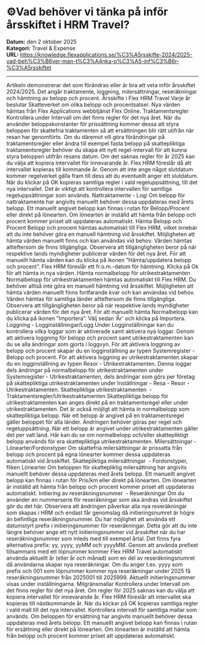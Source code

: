 # ⚙️Vad behöver vi tänka på inför årsskiftet i HRM Travel?

**Datum:** den 2 oktober 2025  
**Kategori:** Travel & Expense  
**URL:** https://knowledge.flexapplications.se/%C3%A5rsskifte-2024/2025-vad-beh%C3%B6ver-man-t%C3%A4nka-p%C3%A5-inf%C3%B6r-%C3%A5rsskiftet

---

Artikeln demonstrerar det som förändras eller är bra att veta inför årsskiftet 2024/2025. Det angår traktamente, loggning, milersättningar, reseräkningar och hämtning av belopp och procent.
Årsskifte i Flex HRM Travel
Varje år beslutar Skatteverket om olika belopp och procentsatser. Nya värden hämtas från Flex Applications webbtjänst Flex Online.
Traktamentsregler
Kontrollera under Intervall om det finns regler för det nya året.
När du använder beloppskonstanter för prissättning kommer dessa att styra beloppen för skattefria traktamenten så att ersättningen blir rätt utifrån när resan har genomförts.
Om du däremot vill göra förändringar på traktamentsregler eller ändra till exempel fasta belopp på skattepliktiga traktamentsregler behöver du skapa ett nytt regel-intervall för att kunna styra beloppen utifrån resans datum.
Om det saknas regler för år 2025 kan du välja att kopiera intervallet för innevarande år. Flex HRM föreslår då att intervallet kopieras till kommande år. Genom att inte ange något slutdatum kommer regelverket gälla fram till dess att du eventuellt anger ett slutdatum. När du klickar på OK kopieras samtliga regler i vald regeluppsättning, till det nya intervallet.
Det är viktigt att kontrollera intervallen för samtliga regeluppsättningar som används.
Nattraktamente - Logi
Om belopp för nattraktamente har angivits manuellt behöver dessa uppdateras med årets belopp. Ett manuellt angivet belopp kan finnas i rutan för Belopp/Procent eller direkt på lönearten.
Om lönearten är inställd att hämta från belopp och procent kommer priset att uppdateras automatiskt.
Hämta Belopp och Procent
Belopp och procent hämtas automatiskt till Flex HRM, vilket innebär
att du inte behöver göra en manuell hämtning vid årsskiftet. Möjligheten att hämta värden manuellt finns och kan användas vid behov. Värden hämtas allteftersom de finns tillgängliga. Observera att tillgängligheten beror på när respektive lands myndigheter publicerar värden för det nya året.
För att manuellt hämta värden kan du klicka på ikonen ”Hämta/uppdatera belopp och procent”.
Flex HRM föreslår ett fr.o.m.-datum för hämtning. Klicka på Ok för att hämta in nya värden.
Hämta normalbelopp för utrikestraktamenten
Normalbelopp för utrikestraktamenten hämtas automatiskt till Flex HRM. Du behöver alltså inte göra en manuell hämtning vid årsskiftet. Möjligheten att hämta värden manuellt finns fortfarande kvar och kan användas vid behov. Värden hämtas för samtliga länder allteftersom de finns tillgängliga. Observera att tillgängligheten beror på när respektive lands myndigheter publicerar värden för det nya året.
För att manuellt hämta Normalbelopp kan du klicka på ikonen ”Importera”.
Välj sedan ‘År’ och klicka på Importera.
Loggning - Logginställningar/Logg
Under Logginställningar kan du kontrollera vilka loggar som är aktiverade samt aktivera nya loggar. Genom att aktivera loggning för belopp och procent samt utrikestraktamenten kan du se alla ändringar som gjorts i loggvyn.
För att aktivera loggning av belopp och procent skapar du en logginställning av typen Systemregister - Belopp och procent.
För att aktivera loggning av utrikestraktamenten skapar du en logginställning av typen Resor - Utrikestraktamenten. Denna loggar dels ändringar på normalbelopp för utrikestraktamenten under Systemregister - Utrikestraktamenten, dels ändringar som görs per företag på skattepliktiga utrikestraktamenten under Inställningar - Resa - Resor - Utrikestraktamenten.
Skattepliktiga utrikestraktamenten  - Traktamentsregler/Utrikestraktamenten
Skattepliktiga belopp för utrikestraktamenten kan anges direkt på en traktamentsregel eller under utrikestraktamenten. Det är också möjligt att hämta in normalbelopp som skattepliktiga belopp.
När ett belopp är angivet på en traktamentsregel gäller beloppet för alla länder. Ändringen behöver göras per regel och regeluppsättning.
När ett belopp är angivet under utrikestraktamenten gäller det per valt land.
Här kan du se om normalbelopp och/eller skattepliktigt belopp används för era skattepliktiga utrikestraktamenten.
Milersättningar - Lönearter/Fordonstyper
Om skattefria milersättningar är prissatta från belopp och procent på egna lönearter kommer dessa uppdateras automatiskt vid årsskiftet.
Skattepliktiga milersättningar  - Fordonstyper, fliken
Lönearter
Om beloppen för skattepliktig milersättning har angivits manuellt behöver dessa uppdateras med årets belopp. Ett manuellt angivet belopp kan finnas i rutan för Pris/km eller direkt på lönearten. Om lönearten är inställd att hämta från belopp och procent kommer priset att uppdateras automatiskt.
Initiering av reseräkningsnummer  - Reseräkningar
Om du använder en nummerserie för reseräkningar som ska ändras vid årsskiftet gör du det här. Observera att ändringen påverkar alla nya reseräkningar som skapas i HRM och endast får genomslag då initieringsnumret är högre än befintliga reseräkningsnummer.
Du har möjlighet att använda ett datumstyrt prefix i initieringsnummer för reseräkningar. Detta gör att du inte längre behöver ange ett nytt initieringsnummer vid årsskiftet när du har reseräkningsnummer som inleds
med till exempel årtal.
Det finns fyra alternativa prefix: yy, yyyy, yyMM och yyyyMM. Genom att använda prefixet tillsammans med ett löpnummer kommer Flex HRM Travel automatiskt använda aktuellt år (eller år och månad) som en del av reseräkningsnumret då användarna skapar nya reseräkningar.
Om du anger t.ex. yyyy som prefix och 001 som löpnummer kommer nya reseräkningar under 2025 få reseräkningsnummer från 2025001 till 2025999.
Aktuellt initieringsnummer visas under inställningarna.
Milgränsmallar
Kontrollera under Intervall om det finns regler för det nya året. Om regler för 2025 saknas kan du välja att kopiera intervallet för innevarande år. Flex HRM föreslår att intervallet ska kopieras till nästkommande år. När du klickar på OK kopieras samtliga regler i vald mall till det nya intervallet.
Kontrollera intervall för samtliga mallar som används.
Om beloppen för ersättning har angivits manuellt behöver dessa uppdateras med årets belopp.
Ett manuellt angivet belopp kan finnas i rutan för ersättning eller direkt på lönearten.
Om lönearten är inställd att hämta från belopp och procent kommer priset att uppdateras automatiskt.
